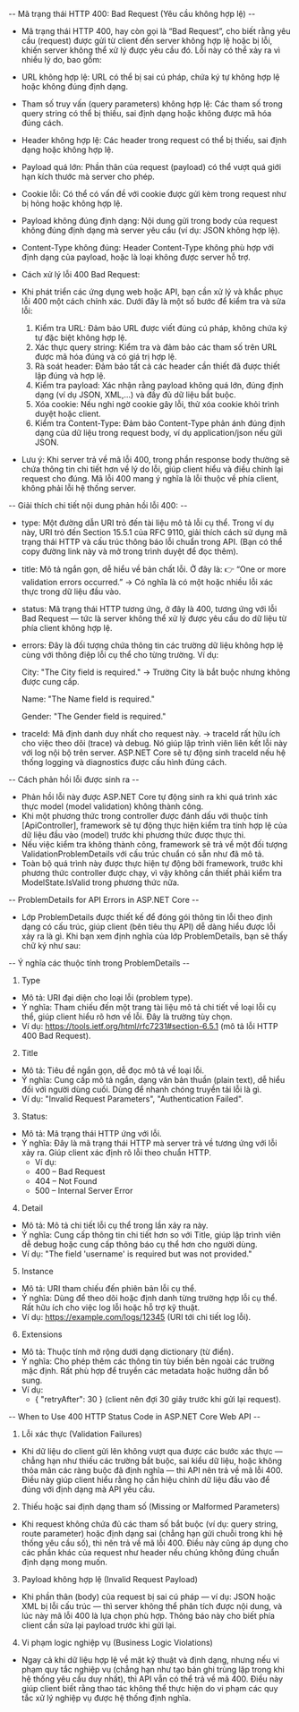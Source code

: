-- Mã trạng thái HTTP 400: Bad Request (Yêu cầu không hợp lệ) --
- Mã trạng thái HTTP 400, hay còn gọi là “Bad Request”, cho biết rằng yêu cầu (request) được gửi từ client đến server không hợp lệ hoặc bị lỗi, khiến server không thể xử lý được yêu cầu đó. Lỗi này có thể xảy ra vì nhiều lý do, bao gồm:
- URL không hợp lệ: URL có thể bị sai cú pháp, chứa ký tự không hợp lệ hoặc không đúng định dạng.
- Tham số truy vấn (query parameters) không hợp lệ: Các tham số trong query string có thể bị thiếu, sai định dạng hoặc không được mã hóa đúng cách.
- Header không hợp lệ: Các header trong request có thể bị thiếu, sai định dạng hoặc không hợp lệ.
- Payload quá lớn: Phần thân của request (payload) có thể vượt quá giới hạn kích thước mà server cho phép.
- Cookie lỗi: Có thể có vấn đề với cookie được gửi kèm trong request như bị hỏng hoặc không hợp lệ.
- Payload không đúng định dạng: Nội dung gửi trong body của request không đúng định dạng mà server yêu cầu (ví dụ: JSON không hợp lệ).
- Content-Type không đúng: Header Content-Type không phù hợp với định dạng của payload, hoặc là loại không được server hỗ trợ.

- Cách xử lý lỗi 400 Bad Request:
- Khi phát triển các ứng dụng web hoặc API, bạn cần xử lý và khắc phục lỗi 400 một cách chính xác. Dưới đây là một số bước để kiểm tra và sửa lỗi:
  1. Kiểm tra URL: Đảm bảo URL được viết đúng cú pháp, không chứa ký tự đặc biệt không hợp lệ.
  2. Xác thực query string: Kiểm tra và đảm bảo các tham số trên URL được mã hóa đúng và có giá trị hợp lệ.
  3. Rà soát header: Đảm bảo tất cả các header cần thiết đã được thiết lập đúng và hợp lệ. 
  4. Kiểm tra payload: Xác nhận rằng payload không quá lớn, đúng định dạng (ví dụ JSON, XML,...) và đầy đủ dữ liệu bắt buộc.
  5. Xóa cookie: Nếu nghi ngờ cookie gây lỗi, thử xóa cookie khỏi trình duyệt hoặc client.
  6. Kiểm tra Content-Type: Đảm bảo Content-Type phản ánh đúng định dạng của dữ liệu trong request body, ví dụ application/json nếu gửi JSON.

- Lưu ý: Khi server trả về mã lỗi 400, trong phần response body thường sẽ chứa thông tin chi tiết hơn về lý do lỗi, giúp client hiểu và điều chỉnh lại request cho đúng. Mã lỗi 400 mang ý nghĩa là lỗi thuộc về phía client, không phải lỗi hệ thống server.

-- Giải thích chi tiết nội dung phản hồi lỗi 400: -- 
- type: Một đường dẫn URI trỏ đến tài liệu mô tả lỗi cụ thể. Trong ví dụ này, URI trỏ đến Section 15.5.1 của RFC 9110, giải thích cách sử dụng mã trạng thái HTTP và cấu trúc thông báo lỗi chuẩn trong API. (Bạn có thể copy đường link này và mở trong trình duyệt để đọc thêm).
- title: Mô tả ngắn gọn, dễ hiểu về bản chất lỗi. Ở đây là:
  👉 “One or more validation errors occurred.”
  → Có nghĩa là có một hoặc nhiều lỗi xác thực trong dữ liệu đầu vào.
- status: Mã trạng thái HTTP tương ứng, ở đây là 400, tương ứng với lỗi Bad Request — tức là server không thể xử lý được yêu cầu do dữ liệu từ phía client không hợp lệ.
- errors: Đây là đối tượng chứa thông tin các trường dữ liệu không hợp lệ cùng với thông điệp lỗi cụ thể cho từng trường. Ví dụ:

    City: "The City field is required." → Trường City là bắt buộc nhưng không được cung cấp.

    Name: "The Name field is required."

    Gender: "The Gender field is required."

- traceId: Mã định danh duy nhất cho request này.
→ traceId rất hữu ích cho việc theo dõi (trace) và debug. Nó giúp lập trình viên liên kết lỗi này với log nội bộ trên server. ASP.NET Core sẽ tự động sinh traceId nếu hệ thống logging và diagnostics được cấu hình đúng cách.

-- Cách phản hồi lỗi được sinh ra --
- Phản hồi lỗi này được ASP.NET Core tự động sinh ra khi quá trình xác thực model (model validation) không thành công.
- Khi một phương thức trong controller được đánh dấu với thuộc tính [ApiController], framework sẽ tự động thực hiện kiểm tra tính hợp lệ của dữ liệu đầu vào (model) trước khi phương thức được thực thi.
- Nếu việc kiểm tra không thành công, framework sẽ trả về một đối tượng ValidationProblemDetails với cấu trúc chuẩn có sẵn như đã mô tả. 
- Toàn bộ quá trình này được thực hiện tự động bởi framework, trước khi phương thức controller được chạy, vì vậy không cần thiết phải kiểm tra ModelState.IsValid trong phương thức nữa.

-- ProblemDetails for API Errors in ASP.NET Core --
- Lớp ProblemDetails được thiết kế để đóng gói thông tin lỗi theo định dạng có cấu trúc, giúp client (bên tiêu thụ API) dễ dàng hiểu được lỗi xảy ra là gì. Khi bạn xem định nghĩa của lớp ProblemDetails, bạn sẽ thấy chữ ký như sau:

-- Ý nghĩa các thuộc tính trong ProblemDetails -- 
1. Type
  - Mô tả: URI đại diện cho loại lỗi (problem type).
  - Ý nghĩa: Tham chiếu đến một trang tài liệu mô tả chi tiết về loại lỗi cụ thể, giúp client hiểu rõ hơn về lỗi. Đây là trường tùy chọn.
  - Ví dụ: https://tools.ietf.org/html/rfc7231#section-6.5.1 (mô tả lỗi HTTP 400 Bad Request).
2. Title
  - Mô tả: Tiêu đề ngắn gọn, dễ đọc mô tả về loại lỗi.
  - Ý nghĩa: Cung cấp mô tả ngắn, dạng văn bản thuần (plain text), dễ hiểu đối với người dùng cuối. Dùng để nhanh chóng truyền tải lỗi là gì.
  - Ví dụ: "Invalid Request Parameters", "Authentication Failed".
3. Status: 
  - Mô tả: Mã trạng thái HTTP ứng với lỗi.
  - Ý nghĩa: Đây là mã trạng thái HTTP mà server trả về tương ứng với lỗi xảy ra. Giúp client xác định rõ lỗi theo chuẩn HTTP.
    - Ví dụ:
    - 400 – Bad Request
    - 404 – Not Found
    - 500 – Internal Server Error
4. Detail
- Mô tả: Mô tả chi tiết lỗi cụ thể trong lần xảy ra này.
- Ý nghĩa: Cung cấp thông tin chi tiết hơn so với Title, giúp lập trình viên dễ debug hoặc cung cấp thông báo cụ thể hơn cho người dùng.
- Ví dụ: "The field 'username' is required but was not provided."
5. Instance
- Mô tả: URI tham chiếu đến phiên bản lỗi cụ thể.
- Ý nghĩa: Dùng để theo dõi hoặc định danh từng trường hợp lỗi cụ thể. Rất hữu ích cho việc log lỗi hoặc hỗ trợ kỹ thuật.
- Ví dụ: https://example.com/logs/12345 (URI tới chi tiết log lỗi).
6. Extensions
- Mô tả: Thuộc tính mở rộng dưới dạng dictionary (từ điển).
- Ý nghĩa: Cho phép thêm các thông tin tùy biến bên ngoài các trường mặc định. Rất phù hợp để truyền các metadata hoặc hướng dẫn bổ sung.
- Ví dụ:
  - { "retryAfter": 30 } (client nên đợi 30 giây trước khi gửi lại request).

-- When to Use 400 HTTP Status Code in ASP.NET Core Web API --
1. Lỗi xác thực (Validation Failures)
- Khi dữ liệu do client gửi lên không vượt qua được các bước xác thực — chẳng hạn như thiếu các trường bắt buộc, sai kiểu dữ liệu, hoặc không thỏa mãn các ràng buộc đã định nghĩa — thì API nên trả về mã lỗi 400. Điều này giúp client hiểu rằng họ cần hiệu chỉnh dữ liệu đầu vào để đúng với định dạng mà API yêu cầu.
2. Thiếu hoặc sai định dạng tham số (Missing or Malformed Parameters)
- Khi request không chứa đủ các tham số bắt buộc (ví dụ: query string, route parameter) hoặc định dạng sai (chẳng hạn gửi chuỗi trong khi hệ thống yêu cầu số), thì nên trả về mã lỗi 400. Điều này cũng áp dụng cho các phần khác của request như header nếu chúng không đúng chuẩn định dạng mong muốn.
3. Payload không hợp lệ (Invalid Request Payload)
- Khi phần thân (body) của request bị sai cú pháp — ví dụ: JSON hoặc XML bị lỗi cấu trúc — thì server không thể phân tích được nội dung, và lúc này mã lỗi 400 là lựa chọn phù hợp. Thông báo này cho biết phía client cần sửa lại payload trước khi gửi lại.
4. Vi phạm logic nghiệp vụ (Business Logic Violations)
- Ngay cả khi dữ liệu hợp lệ về mặt kỹ thuật và định dạng, nhưng nếu vi phạm quy tắc nghiệp vụ (chẳng hạn như tạo bản ghi trùng lặp trong khi hệ thống yêu cầu duy nhất), thì API vẫn có thể trả về mã 400. Điều này giúp client biết rằng thao tác không thể thực hiện do vi phạm các quy tắc xử lý nghiệp vụ được hệ thống định nghĩa.
